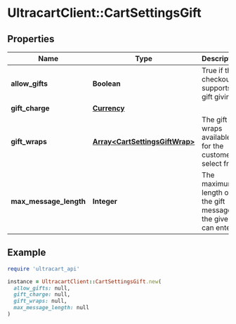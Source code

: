 # UltracartClient::CartSettingsGift

## Properties

| Name | Type | Description | Notes |
| ---- | ---- | ----------- | ----- |
| **allow_gifts** | **Boolean** | True if this checkout supports gift giving | [optional] |
| **gift_charge** | [**Currency**](Currency.md) |  | [optional] |
| **gift_wraps** | [**Array&lt;CartSettingsGiftWrap&gt;**](CartSettingsGiftWrap.md) | The gift wraps available for the customer to select from | [optional] |
| **max_message_length** | **Integer** | The maximum length of the gift message the giver can enter | [optional] |

## Example

```ruby
require 'ultracart_api'

instance = UltracartClient::CartSettingsGift.new(
  allow_gifts: null,
  gift_charge: null,
  gift_wraps: null,
  max_message_length: null
)
```

